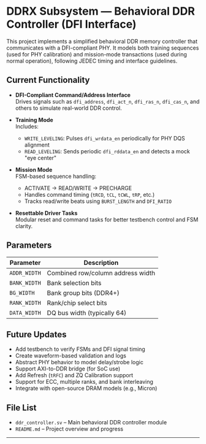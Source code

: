 # DDRX Subsystem — Behavioral DDR Controller (DFI Interface)

This project implements a simplified behavioral DDR memory controller that communicates with a DFI-compliant PHY. It models both training sequences (used for PHY calibration) and mission-mode transactions (used during normal operation), following JEDEC timing and interface guidelines.

## Current Functionality

- **DFI-Compliant Command/Address Interface**  
  Drives signals such as `dfi_address`, `dfi_act_n`, `dfi_ras_n`, `dfi_cas_n`, and others to simulate real-world DDR control.

- **Training Mode**  
  Includes:
  - `WRITE_LEVELING`: Pulses `dfi_wrdata_en` periodically for PHY DQS alignment
  - `READ_LEVELING`: Sends periodic `dfi_rddata_en` and detects a mock "eye center"

- **Mission Mode**  
  FSM-based sequence handling:
  - ACTIVATE → READ/WRITE → PRECHARGE
  - Handles command timing (`tRCD`, `tCL`, `tCWL`, `tRP`, etc.)
  - Tracks read/write beats using `BURST_LENGTH` and `DFI_RATIO`

- **Resettable Driver Tasks**  
  Modular reset and command tasks for better testbench control and FSM clarity.

## Parameters

| Parameter      | Description                             |
|----------------|-----------------------------------------|
| `ADDR_WIDTH`   | Combined row/column address width       |
| `BANK_WIDTH`   | Bank selection bits                     |
| `BG_WIDTH`     | Bank group bits (DDR4+)                 |
| `RANK_WIDTH`   | Rank/chip select bits                   |
| `DATA_WIDTH`   | DQ bus width (typically 64)             |

## Future Updates

- Add testbench to verify FSMs and DFI signal timing
- Create waveform-based validation and logs
- Abstract PHY behavior to model delay/strobe logic
- Support AXI-to-DDR bridge (for SoC use)
- Add Refresh (`tRFC`) and ZQ Calibration support
- Support for ECC, multiple ranks, and bank interleaving
- Integrate with open-source DRAM models (e.g., Micron)

## File List

- `ddr_controller.sv` – Main behavioral DDR controller module
- `README.md` – Project overview and progress

---

